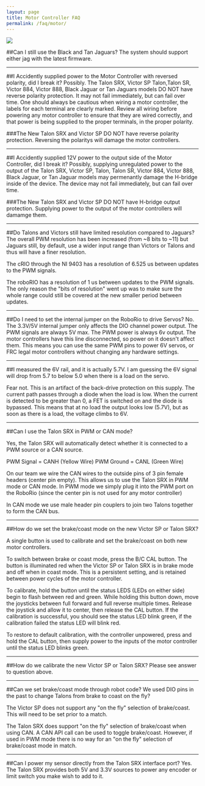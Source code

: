 ```yaml
---
layout: page
title: Motor Controller FAQ
permalink: /faq/motor/
---
```


<img src = "../../Images/motorcontrollers.png">


##Can I still use the Black and Tan Jaguars?
The system should support either jag with the latest firmware.

---

##I Accidently supplied power to the Motor Controller with reversed polarity, did I break it?
Possibly. The Talon SRX, Victor SP Talon,Talon SR, Victor 884, Victor 888, Black Jaguar or Tan Jaguars models DO NOT have reverse polarity protection. It may not fail immediately, but can fail over time. One should always be cautious when wiring a motor controller, the labels for each terminal are clearly marked. Review all wiring before powering any motor controller to ensure that they are wired correctly, and that power is being supplied to the proper terminals, in the proper polarity. 

###The New Talon SRX and Victor SP DO NOT have reverse polarity protection. Reversing the polaritys will damage the motor controllers.

---

##I Accidently supplied 12V power to the output side of the Motor Controller, did I break it?
Possibly, supplying unregulated power to the output of the Talon SRX, Victor SP, Talon, Talon SR, Victor 884, Victor 888, Black Jaguar, or Tan Jaguar models may permenantly damage the H-bridge inside of the device. The device may not fail immediately, but can fail over time.

###The New Talon SRX and Victor SP DO NOT have H-bridge output protection. Supplying power to the output of the motor controllers will damamge them.

---

##Do Talons and Victors still have limited resolution compared to Jaguars?
The overall PWM resolution has been increased (from ~8 bits to ~11) but Jaguars still, by default, use a wider input range than Victors or Talons and thus will have a finer resolution.

The cRIO through the NI 9403 has a resolution of 6.525 us between updates to the PWM signals.

The roboRIO has a resolution of 1 us between updates to the PWM signals.  The only reason the "bits of resolution" went up was to make sure the whole range could still be covered at the new smaller period between updates.

---

##Do I need to set the internal jumper on the RoboRio to drive Servos?
No. The 3.3V/5V internal jumper only affects the DIO channel power output.
The PWM signals are always 5V max. The PWM power is always 6v output. The motor controllers have this line disconnected, so power on it doesn't affect them. This means you can use the same PWM pins to power 6V servos, or FRC legal motor controllers without changing any hardware settings.

---

##I measured the 6V rail, and it is actually 5.7V. I am guessing the 6V signal will drop from 5.7 to below 5.0  when there is a load on the servo. 

Fear not. This is an artifact of the back-drive protection on this supply. The current path passes through a diode when the load is low. When the current is detected to be greater than 0, a FET is switched on and the diode is bypassed. This means that at no load the output looks low (5.7V), but as soon as there is a load, the voltage climbs to 6V.

 
---

##Can I use the Talon SRX in PWM or CAN mode?

Yes, the Talon SRX will automatically detect whether it is connected to a PWM source or a CAN source.

PWM Signal = CANH (Yellow Wire)
PWM Ground = CANL (Green Wire)

On our team we wire the CAN wires to the outside pins of 3 pin female headers (center pin empty). This allows us to use the Talon SRX in PWM mode or CAN mode. In PWM mode we simply plug it into the PWM port on the RoboRio (since the center pin is not used for any motor controller)

In CAN mode we use male header pin couplers to join two Talons together to form the CAN bus.

---

##How do we set the brake/coast mode on the new Victor SP or Talon SRX?

A single button is used to calibrate and set the brake/coast on both new motor controllers.

To switch between brake or coast mode, press the B/C CAL button.
The button is illuminated red when the Victor SP or Talon SRX is in brake mode and off when in coast mode. This is a persistent setting, and is retained between power cycles of the motor controller.

To calibrate, hold the button until the status LEDS (LEDs on either side) begin to flash between red and green. While holding this button down, move the joysticks between full forward and full reverse multiple times. Release the joystick and allow it to center, then release the CAL button. If the calibration is successful, you should see the status LED blink green, if the calibration failed the status LED will blink red.

To restore to default calibration, with the controller unpowered, press and hold the CAL button, then supply power to the inputs of the motor controller until the status LED blinks green.

---

##How do we calibrate the new Victor SP or Talon SRX?
Please see answer to question above.

---

##Can we set brake/coast mode through robot code? We used DIO pins in the past to change Talons from brake to coast on the fly?

The Victor SP does not support any "on the fly" selection of brake/coast. This will need to be set prior to a match.

The Talon SRX does support "on the fly" selection of brake/coast when using CAN. A CAN API call can be used to toggle brake/coast. However, if used in PWM mode there is no way for an "on the fly" selection of brake/coast mode in match.


---

##Can I power my sensor directly from the Talon SRX interface port?
Yes. The Talon SRX provides both 5V and 3.3V sources to power any encoder or limit switch you make wish to add to it.

